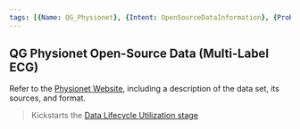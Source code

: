 ```yaml
---
tags: [{Name: QG_Physionet}, {Intent: OpenSourceDataInformation}, {Problem: DataScarcity}, {Solution: DataAccess}, {Applicability: MultiLabelClassification}, {Consequences: MoreData}, {Usage Example: 12LeadElectrocardiogram}]
---
```


## QG Physionet Open-Source Data (Multi-Label ECG)

Refer to the [Physionet Website](https://physionet.org/content/challenge-2020/1.0.2/#files), including a description of the data set, its sources, and format.
> Kickstarts the [Data Lifecycle Utilization stage](../../../1_Data/QG_Data_(Lifecycle).md)
